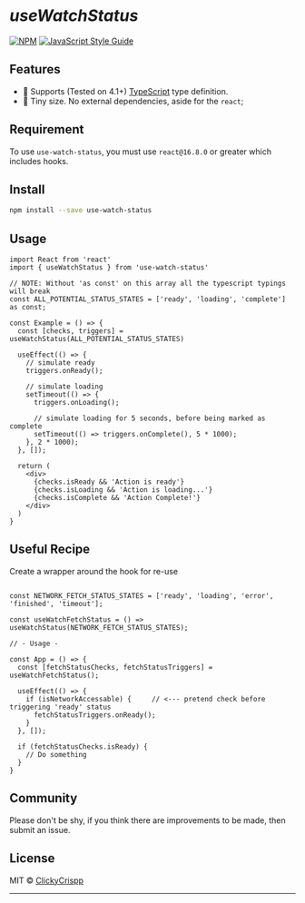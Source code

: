 # <em><b>useWatchStatus</b></em>

> 

[![NPM](https://img.shields.io/npm/v/use-watch-status.svg)](https://www.npmjs.com/package/use-watch-status) [![JavaScript Style Guide](https://img.shields.io/badge/code_style-standard-brightgreen.svg)](https://standardjs.com)

## Features
- 📜 Supports (Tested on 4.1+) [TypeScript](https://www.typescriptlang.org) type definition.
- 🦔 Tiny size. No external dependencies, aside for the `react`;

## Requirement

To use `use-watch-status`, you must use `react@16.8.0` or greater which includes hooks.

## Install

```bash
npm install --save use-watch-status
```

## Usage

```tsx
import React from 'react'
import { useWatchStatus } from 'use-watch-status'

// NOTE: Without 'as const' on this array all the typescript typings will break
const ALL_POTENTIAL_STATUS_STATES = ['ready', 'loading', 'complete'] as const;

const Example = () => {
  const [checks, triggers] = useWatchStatus(ALL_POTENTIAL_STATUS_STATES)
  
  useEffect(() => {
    // simulate ready
    triggers.onReady();

    // simulate loading
    setTimeout(() => {
      triggers.onLoading();

      // simulate loading for 5 seconds, before being marked as complete
      setTimeout(() => triggers.onComplete(), 5 * 1000);
    }, 2 * 1000);
  }, []);

  return (
    <div>
      {checks.isReady && 'Action is ready'}
      {checks.isLoading && 'Action is loading...'}
      {checks.isComplete && 'Action Complete!'}
    </div>
  )
}
```

## Useful Recipe

Create a wrapper around the hook for re-use

```tsx

const NETWORK_FETCH_STATUS_STATES = ['ready', 'loading', 'error', 'finished', 'timeout'];

const useWatchFetchStatus = () => useWatchStatus(NETWORK_FETCH_STATUS_STATES);

// - Usage - 

const App = () => {
  const [fetchStatusChecks, fetchStatusTriggers] = useWatchFetchStatus();

  useEffect(() => {
    if (isNetworkAccessable) {     // <--- pretend check before triggering 'ready' status
      fetchStatusTriggers.onReady();
    }
  }, []);

  if (fetchStatusChecks.isReady) {
    // Do something
  }
}

```

## Community

Please don't be shy, if you think there are improvements to be made, then submit an issue.

## License

MIT © [ClickyCrispp](https://github.com/ClickyCrispp)

---